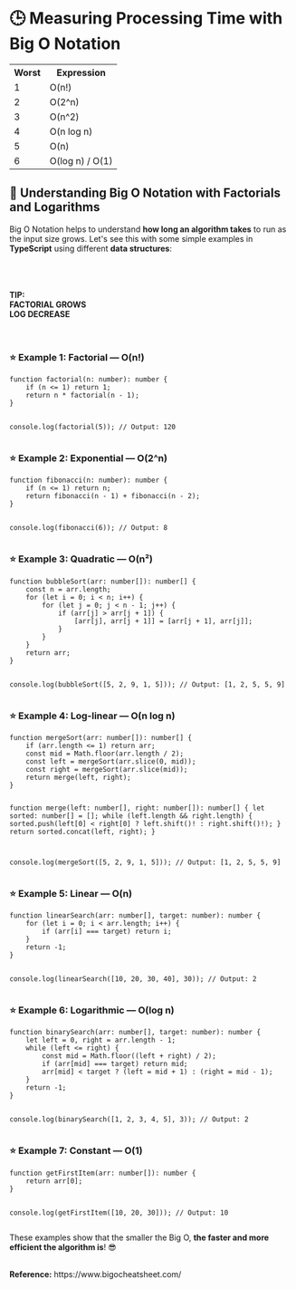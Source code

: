 

<h1>🕒 Measuring Processing Time with Big O Notation</h1>

<table>
    <tr>
        <th>Worst</th>
        <th>Expression</th>
    </tr>
    <tr><td>1</td><td>O(n!)</td></tr>
    <tr><td>2</td><td>O(2^n)</td></tr>
    <tr><td>3</td><td>O(n^2)</td></tr>
    <tr><td>4</td><td>O(n log n)</td></tr>
    <tr><td>5</td><td>O(n)</td></tr>
    <tr><td>6</td><td>O(log n) / O(1)</td></tr>
</table>

<h2>🧩 Understanding Big O Notation with Factorials and Logarithms</h2>
<p>Big O Notation helps to understand <strong>how long an algorithm takes</strong> to run as the input size grows. Let's see this with some simple examples in <strong>TypeScript</strong> using different <strong>data structures</strong>:</p>


<BR/><BR/><BR/>
<strong>TIP:</strong><BR/>
<strong>FACTORIAL GROWS</strong> <BR/>
<strong>LOG DECREASE</strong>
<BR/><BR/><BR/>

<h3>⭐ Example 1: Factorial — O(n!)</h3>
<pre><code>function factorial(n: number): number {
    if (n <= 1) return 1;
    return n * factorial(n - 1);
}

console.log(factorial(5)); // Output: 120
</code></pre>

<h3>⭐ Example 2: Exponential — O(2^n)</h3>
<pre><code>function fibonacci(n: number): number {
    if (n <= 1) return n;
    return fibonacci(n - 1) + fibonacci(n - 2);
}

console.log(fibonacci(6)); // Output: 8
</code></pre>

<h3>⭐ Example 3: Quadratic — O(n²)</h3>
<pre><code>function bubbleSort(arr: number[]): number[] {
    const n = arr.length;
    for (let i = 0; i < n; i++) {
        for (let j = 0; j < n - 1; j++) {
            if (arr[j] > arr[j + 1]) {
                [arr[j], arr[j + 1]] = [arr[j + 1], arr[j]];
            }
        }
    }
    return arr;
}

console.log(bubbleSort([5, 2, 9, 1, 5])); // Output: [1, 2, 5, 5, 9]
</code></pre>

<h3>⭐ Example 4: Log-linear — O(n log n)</h3>
<pre><code>function mergeSort(arr: number[]): number[] {
    if (arr.length <= 1) return arr;
    const mid = Math.floor(arr.length / 2);
    const left = mergeSort(arr.slice(0, mid));
    const right = mergeSort(arr.slice(mid));
    return merge(left, right);
}

function merge(left: number[], right: number[]): number[] {
    let sorted: number[] = [];
    while (left.length && right.length) {
        sorted.push(left[0] < right[0] ? left.shift()! : right.shift()!);
    }
    return sorted.concat(left, right);
}

console.log(mergeSort([5, 2, 9, 1, 5])); // Output: [1, 2, 5, 5, 9]
</code></pre>

<h3>⭐ Example 5: Linear — O(n)</h3>
<pre><code>function linearSearch(arr: number[], target: number): number {
    for (let i = 0; i < arr.length; i++) {
        if (arr[i] === target) return i;
    }
    return -1;
}

console.log(linearSearch([10, 20, 30, 40], 30)); // Output: 2
</code></pre>

<h3>⭐ Example 6: Logarithmic — O(log n)</h3>
<pre><code>function binarySearch(arr: number[], target: number): number {
    let left = 0, right = arr.length - 1;
    while (left <= right) {
        const mid = Math.floor((left + right) / 2);
        if (arr[mid] === target) return mid;
        arr[mid] < target ? (left = mid + 1) : (right = mid - 1);
    }
    return -1;
}

console.log(binarySearch([1, 2, 3, 4, 5], 3)); // Output: 2
</code></pre>

<h3>⭐ Example 7: Constant — O(1)</h3>
<pre><code>function getFirstItem(arr: number[]): number {
    return arr[0];
}

console.log(getFirstItem([10, 20, 30])); // Output: 10
</code></pre>

<p>These examples show that the smaller the Big O, <strong>the faster and more efficient the algorithm is</strong>! 😎</p>

<BR/>
<strong>Reference:</strong>
https://www.bigocheatsheet.com/